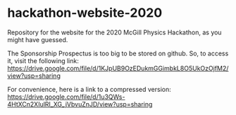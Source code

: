 # hackathon-website-2020

Repository for the website for the 2020 McGill Physics Hackathon, as you might have guessed. 

The Sponsorship Prospectus is too big to be stored on github. So, to access it, visit the following link:
https://drive.google.com/file/d/1KJpUB9OzEDukmGGimbkL8O5UkOzOjfM2/view?usp=sharing

For convenience, here is a link to a compressed version:
https://drive.google.com/file/d/1u3QWs-4HtXCn2XIulRI_XG_jVbvuZnJD/view?usp=sharing


